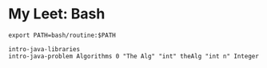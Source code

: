 


# My Leet: Bash

    export PATH=bash/routine:$PATH

    intro-java-libraries
    intro-java-problem Algorithms 0 "The Alg" "int" theAlg "int n" Integer

